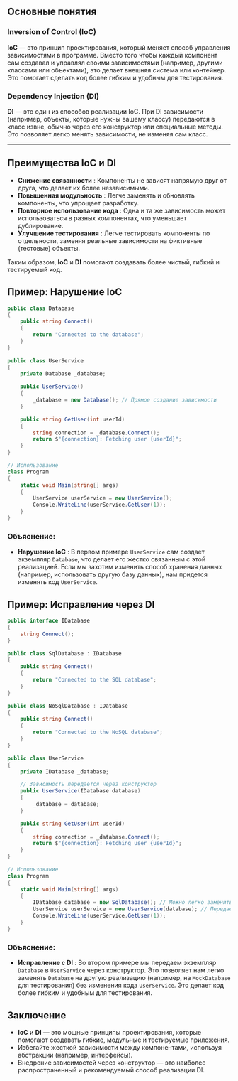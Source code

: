 ## Основные понятия

### **Inversion of Control (IoC)**

**IoC** — это принцип проектирования, который меняет способ управления зависимостями в программе. Вместо того чтобы каждый компонент сам создавал и управлял своими зависимостями (например, другими классами или объектами), это делает внешняя система или контейнер. Это помогает сделать код более гибким и удобным для тестирования.

### **Dependency Injection (DI)**

**DI** — это один из способов реализации IoC. При DI зависимости (например, объекты, которые нужны вашему классу) передаются в класс извне, обычно через его конструктор или специальные методы. Это позволяет легко менять зависимости, не изменяя сам класс.

---

## Преимущества IoC и DI

- **Снижение связанности** : Компоненты не зависят напрямую друг от друга, что делает их более независимыми.
- **Повышенная модульность** : Легче заменять и обновлять компоненты, что упрощает разработку.
- **Повторное использование кода** : Одна и та же зависимость может использоваться в разных компонентах, что уменьшает дублирование.
- **Улучшение тестирования** : Легче тестировать компоненты по отдельности, заменяя реальные зависимости на фиктивные (тестовые) объекты.

Таким образом, **IoC** и **DI** помогают создавать более чистый, гибкий и тестируемый код.

## Пример: Нарушение IoC

```csharp
public class Database
{
    public string Connect()
    {
        return "Connected to the database";
    }
}

public class UserService
{
    private Database _database;

    public UserService()
    {
        _database = new Database(); // Прямое создание зависимости
    }

    public string GetUser(int userId)
    {
        string connection = _database.Connect();
        return $"{connection}: Fetching user {userId}";
    }
}

// Использование
class Program
{
    static void Main(string[] args)
    {
        UserService userService = new UserService();
        Console.WriteLine(userService.GetUser(1));
    }
}
```

### Объяснение:

- **Нарушение IoC** : В первом примере `UserService` сам создает экземпляр `Database`, что делает его жестко связанным с этой реализацией. Если мы захотим изменить способ хранения данных (например, использовать другую базу данных), нам придется изменять код `UserService`.

## Пример: Исправление через DI

```csharp
public interface IDatabase
{
    string Connect();
}

public class SqlDatabase : IDatabase
{
    public string Connect()
    {
        return "Connected to the SQL database";
    }
}

public class NoSqlDatabase : IDatabase
{
    public string Connect()
    {
        return "Connected to the NoSQL database";
    }
}

public class UserService
{
    private IDatabase _database;

    // Зависимость передается через конструктор
    public UserService(IDatabase database)
    {
        _database = database;
    }

    public string GetUser(int userId)
    {
        string connection = _database.Connect();
        return $"{connection}: Fetching user {userId}";
    }
}

// Использование
class Program
{
    static void Main(string[] args)
    {
        IDatabase database = new SqlDatabase(); // Можно легко заменить на NoSqlDatabase
        UserService userService = new UserService(database); // Передаем зависимость
        Console.WriteLine(userService.GetUser(1));
    }
}
```

### Объяснение:

- **Исправление с DI** : Во втором примере мы передаем экземпляр `Database` в `UserService` через конструктор. Это позволяет нам легко заменять `Database` на другую реализацию (например, на `MockDatabase` для тестирования) без изменения кода `UserService`. Это делает код более гибким и удобным для тестирования.

## Заключение

- **IoC** и **DI** — это мощные принципы проектирования, которые помогают создавать гибкие, модульные и тестируемые приложения.
- Избегайте жесткой зависимости между компонентами, используя абстракции (например, интерфейсы).
- Внедрение зависимостей через конструктор — это наиболее распространенный и рекомендуемый способ реализации DI.